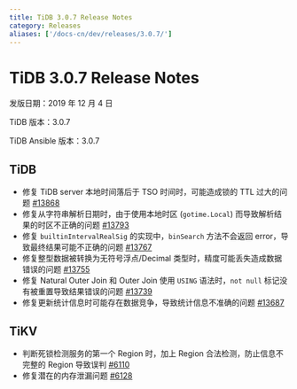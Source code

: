 ```yaml
---
title: TiDB 3.0.7 Release Notes
category: Releases
aliases: ['/docs-cn/dev/releases/3.0.7/']
---
```


# TiDB 3.0.7 Release Notes

发版日期：2019 年 12 月 4 日

TiDB 版本：3.0.7

TiDB Ansible 版本：3.0.7

## TiDB

- 修复 TiDB server 本地时间落后于 TSO 时间时，可能造成锁的 TTL 过大的问题 [#13868](https://github.com/pingcap/tidb/pull/13868)
- 修复从字符串解析日期时，由于使用本地时区 (`gotime.Local`) 而导致解析结果的时区不正确的问题 [#13793](https://github.com/pingcap/tidb/pull/13793)
- 修复 `builtinIntervalRealSig` 的实现中，`binSearch` 方法不会返回 error，导致最终结果可能不正确的问题 [#13767](https://github.com/pingcap/tidb/pull/13767)
- 修复整型数据被转换为无符号浮点/Decimal 类型时，精度可能丢失造成数据错误的问题 [#13755](https://github.com/pingcap/tidb/pull/13755)
- 修复 Natural Outer Join 和 Outer Join 使用 `USING` 语法时，`not null` 标记没有被重置导致结果错误的问题 [#13739](https://github.com/pingcap/tidb/pull/13739)
- 修复更新统计信息时可能存在数据竞争，导致统计信息不准确的问题 [#13687](https://github.com/pingcap/tidb/pull/13687)

## TiKV

- 判断死锁检测服务的第一个 Region 时，加上 Region 合法检测，防止信息不完整的 Region 导致误判 [#6110](https://github.com/tikv/tikv/pull/6110)
- 修复潜在的内存泄漏问题 [#6128](https://github.com/tikv/tikv/pull/6128)
